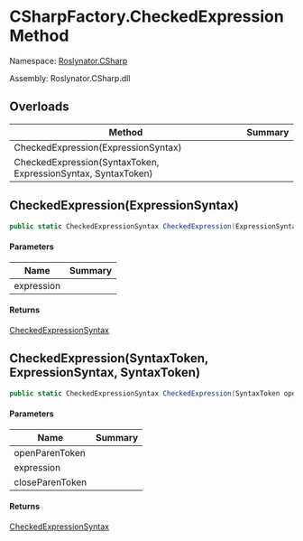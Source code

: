 # CSharpFactory\.CheckedExpression Method

Namespace: [Roslynator.CSharp](../../README.md)

Assembly: Roslynator\.CSharp\.dll

## Overloads

| Method | Summary |
| ------ | ------- |
| CheckedExpression\(ExpressionSyntax\) | |
| CheckedExpression\(SyntaxToken, ExpressionSyntax, SyntaxToken\) | |

## CheckedExpression\(ExpressionSyntax\)

```csharp
public static CheckedExpressionSyntax CheckedExpression(ExpressionSyntax expression)
```

#### Parameters

| Name | Summary |
| ---- | ------- |
| expression | |

#### Returns

[CheckedExpressionSyntax](https://docs.microsoft.com/en-us/dotnet/api/microsoft.codeanalysis.csharp.syntax.checkedexpressionsyntax)

## CheckedExpression\(SyntaxToken, ExpressionSyntax, SyntaxToken\)

```csharp
public static CheckedExpressionSyntax CheckedExpression(SyntaxToken openParenToken, ExpressionSyntax expression, SyntaxToken closeParenToken)
```

#### Parameters

| Name | Summary |
| ---- | ------- |
| openParenToken | |
| expression | |
| closeParenToken | |

#### Returns

[CheckedExpressionSyntax](https://docs.microsoft.com/en-us/dotnet/api/microsoft.codeanalysis.csharp.syntax.checkedexpressionsyntax)

